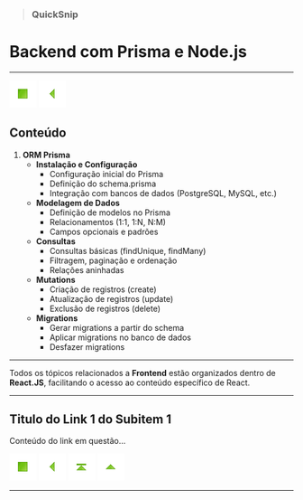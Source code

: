 > ### QuickSnip

# Backend com Prisma e Node.js

---

<!-- Botões de navegação -->
[![Início](../../images/control/11273_control_stop_icon.png)](../../#quicksnip "Início")
[![Início](../../images/control/11269_control_left_icon.png)](../#quicksnip "Voltar")
<!-- /Botões de navegação -->

## Conteúdo
1. **ORM Prisma**
   - **Instalação e Configuração**
     - Configuração inicial do Prisma
     - Definição do schema.prisma
     - Integração com bancos de dados (PostgreSQL, MySQL, etc.)
   - **Modelagem de Dados**
     - Definição de modelos no Prisma
     - Relacionamentos (1:1, 1:N, N:M)
     - Campos opcionais e padrões
   - **Consultas**
     - Consultas básicas (findUnique, findMany)
     - Filtragem, paginação e ordenação
     - Relações aninhadas
   - **Mutations**
     - Criação de registros (create)
     - Atualização de registros (update)
     - Exclusão de registros (delete)
   - **Migrations**
     - Gerar migrations a partir do schema
     - Aplicar migrations no banco de dados
     - Desfazer migrations

---

Todos os tópicos relacionados a **Frontend** estão organizados dentro de **React.JS**, facilitando o acesso ao conteúdo específico de React.

---

## Titulo do Link 1 do Subitem 1

Conteúdo do link em questão...

<!-- Botões de navegação -->
[![Início](../../images/control/11273_control_stop_icon.png)](../../#quicksnip "Início")
[![Início](../../images/control/11269_control_left_icon.png)](../#quicksnip "Voltar")
[![Início](../../images/control/11277_control_stop_up_icon.png)](./#quicksnip "Topo")
[![Início](../../images/control/11280_control_up_icon.png)](./#conteúdo "Conteúdo")
<!-- /Botões de navegação -->

---


